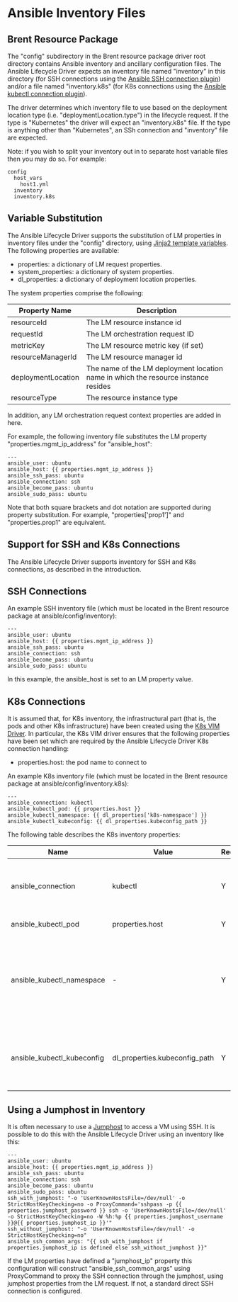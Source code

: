 # Ansible Inventory Files

## Brent Resource Package

The "config" subdirectory in the Brent resource package driver root directory contains Ansible inventory and ancillary configuration files. The Ansible Lifecycle Driver expects an inventory file named "inventory" in this directory (for SSH connections using the [Ansible SSH connection plugin](https://docs.ansible.com/ansible/latest/plugins/connection.html#ssh-plugins)) and/or a file named "inventory.k8s" (for K8s connections using the [Ansible kubectl connection plugin](https://docs.ansible.com/ansible/latest/plugins/connection/kubectl.html)).

The driver determines which inventory file to use based on the deployment location type (i.e. "deploymentLocation.type") in the lifecycle request. If the type is "Kubernetes" the driver will expect an "inventory.k8s" file. If the type is anything other than "Kubernetes", an SSh connection and "inventory" file are expected.

Note: if you wish to split your inventory out in to separate host variable files then you may do so. For example:

```
config
  host_vars
    host1.yml
  inventory
  inventory.k8s
```

## Variable Substitution

The Ansible Lifecycle Driver supports the substitution of LM properties in inventory files under the "config" directory, using [Jinja2 template variables](https://jinja.palletsprojects.com/en/2.10.x/templates/#variables). The following properties are available:

* properties: a dictionary of LM request properties.
* system_properties: a dictionary of system properties.
* dl_properties: a dictionary of deployment location properties.

The system properties comprise the following:

| Property Name  | Description |
| ------------------------- | -------------- |
| resourceId                | The LM resource instance id |
| requestId                         | The LM orchestration request ID     |
| metricKey                         | The LM resource metric key (if set)     |
| resourceManagerId                         | The LM resource manager id     |
| deploymentLocation                         | The name of the LM deployment location name in which the resource instance resides    |
| resourceType                         | The resource instance type |

In addition, any LM orchestration request context properties are added in here.

For example, the following inventory file substitutes the LM property "properties.mgmt_ip_address" for "ansible_host":

```
---
ansible_user: ubuntu
ansible_host: {{ properties.mgmt_ip_address }}
ansible_ssh_pass: ubuntu
ansible_connection: ssh
ansible_become_pass: ubuntu
ansible_sudo_pass: ubuntu
```

Note that both square brackets and dot notation are supported during property substitution. For example, "properties['prop1']" and "properties.prop1" are equivalent.

## Support for SSH and K8s Connections

The Ansible Lifecycle Driver supports inventory for SSH and K8s connections, as described in the introduction.

## SSH Connections

An example SSH inventory file (which must be located in the Brent resource package at ansible/config/inventory):

```
---
ansible_user: ubuntu
ansible_host: {{ properties.mgmt_ip_address }}
ansible_ssh_pass: ubuntu
ansible_connection: ssh
ansible_become_pass: ubuntu
ansible_sudo_pass: ubuntu
```

In this example, the ansible_host is set to an LM property value.

## K8s Connections

It is assumed that, for K8s inventory, the infrastructural part (that is, the pods and other K8s infrastructure) have been created using the [K8s VIM Driver](https://github.com/accanto-systems/k8s-vim-driver). In particular, the K8s VIM driver ensures that the following properties have been set which are required by the Ansible Lifecycle Driver K8s connection handling:

* properties.host: the pod name to connect to

An example K8s inventory file (which must be located in the Brent resource package at ansible/config/inventory.k8s):

```
---
ansible_connection: kubectl
ansible_kubectl_pod: {{ properties.host }}
ansible_kubectl_namespace: {{ dl_properties['k8s-namespace'] }}
ansible_kubectl_kubeconfig: {{ dl_properties.kubeconfig_path }}
```

The following table describes the K8s inventory properties:

| Name            | Value | Required                           | Detail                                                                                                                     |
| --------------- | ------- | ---------------------------------- | -------------------------------------------------------------------------------------------------------------------------- |
| ansible_connection      | kubectl       | Y                                  | The Ansible connection type, must be "kubectl" for K8s connections |
| ansible_kubectl_pod | properties.host    | Y                                  | The pod to connect to
| ansible_kubectl_namespace     | -       | Y | The K8s namespace in which the pod is running. This could be set either from "properties" or "dl_properties" (see [variable substitution](#variable-substitution))
| ansible_kubectl_kubeconfig    | dl_properties.kubeconfig_path | Y | A kubeconfig file automatically generated by the Ansible Lifecycle Driver

## Using a Jumphost in Inventory

It is often necessary to use a [Jumphost](https://docs.ansible.com/ansible/latest/reference_appendices/faq.html#how-do-i-configure-a-jump-host-to-access-servers-that-i-have-no-direct-access-to) to access a VM using SSH. It is possible to do this with the Ansible Lifecycle Driver using an inventory like this:

```
---
ansible_user: ubuntu
ansible_host: {{ properties.mgmt_ip_address }}
ansible_ssh_pass: ubuntu
ansible_connection: ssh
ansible_become_pass: ubuntu
ansible_sudo_pass: ubuntu
ssh_with_jumphost: "-o 'UserKnownHostsFile=/dev/null' -o StrictHostKeyChecking=no -o ProxyCommand='sshpass -p {{ properties.jumphost_password }} ssh -o 'UserKnownHostsFile=/dev/null' -o StrictHostKeyChecking=no -W %h:%p {{ properties.jumphost_username }}@{{ properties.jumphost_ip }}'"
ssh_without_jumphost: "-o 'UserKnownHostsFile=/dev/null' -o StrictHostKeyChecking=no"
ansible_ssh_common_args: "{{ ssh_with_jumphost if properties.jumphost_ip is defined else ssh_without_jumphost }}"
```

If the LM properties have defined a "jumphost_ip" property this configuration will construct "ansible_ssh_common_args" using ProxyCommand to proxy the SSH connection through the jumphost, using jumphost properties from the LM request. If not, a standard direct SSH connection is configured.